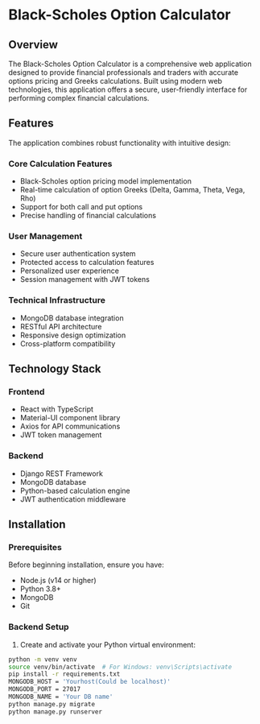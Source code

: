 # Black-Scholes Option Calculator

## Overview

The Black-Scholes Option Calculator is a comprehensive web application designed to provide financial professionals and traders with accurate options pricing and Greeks calculations. Built using modern web technologies, this application offers a secure, user-friendly interface for performing complex financial calculations.

## Features

The application combines robust functionality with intuitive design:

### Core Calculation Features
- Black-Scholes option pricing model implementation
- Real-time calculation of option Greeks (Delta, Gamma, Theta, Vega, Rho)
- Support for both call and put options
- Precise handling of financial calculations

### User Management
- Secure user authentication system
- Protected access to calculation features
- Personalized user experience
- Session management with JWT tokens

### Technical Infrastructure
- MongoDB database integration
- RESTful API architecture
- Responsive design optimization
- Cross-platform compatibility

## Technology Stack

### Frontend
- React with TypeScript
- Material-UI component library
- Axios for API communications
- JWT token management

### Backend
- Django REST Framework
- MongoDB database
- Python-based calculation engine
- JWT authentication middleware

## Installation

### Prerequisites
Before beginning installation, ensure you have:
- Node.js (v14 or higher)
- Python 3.8+
- MongoDB
- Git

### Backend Setup

1. Create and activate your Python virtual environment:
```bash
python -m venv venv
source venv/bin/activate  # For Windows: venv\Scripts\activate
pip install -r requirements.txt
MONGODB_HOST = 'Yourhost(Could be localhost)'
MONGODB_PORT = 27017
MONGODB_NAME = 'Your DB name'
python manage.py migrate
python manage.py runserver
